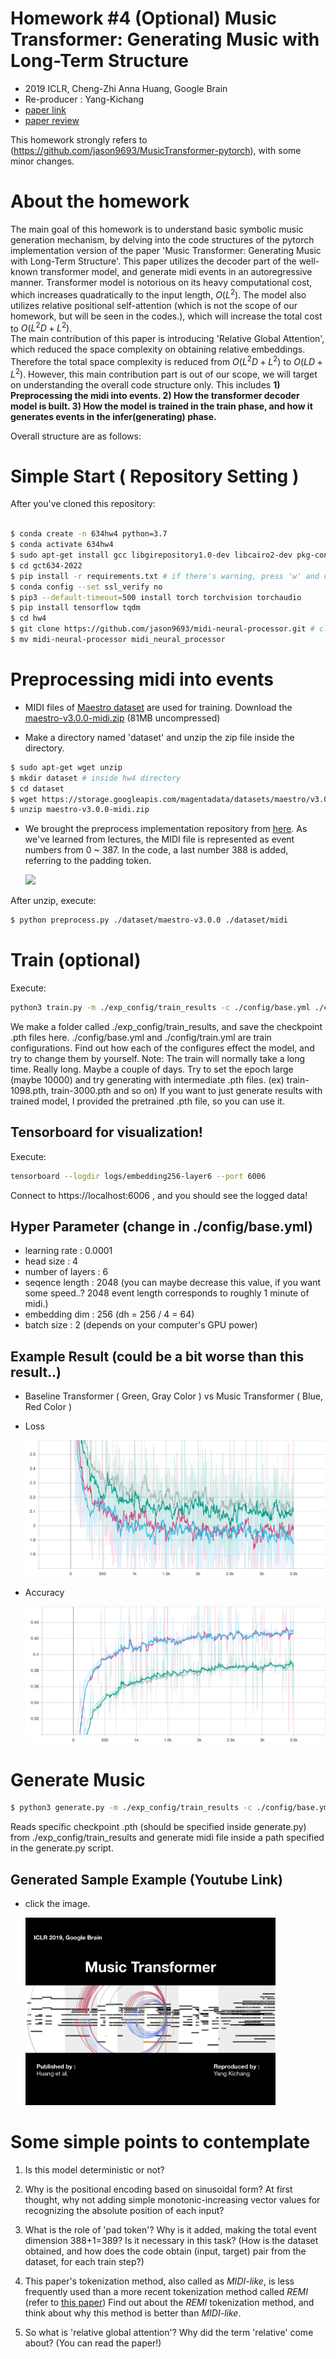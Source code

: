 # Homework #4 (Optional) Music Transformer: Generating Music with Long-Term Structure

- 2019 ICLR, Cheng-Zhi Anna Huang, Google Brain
- Re-producer : Yang-Kichang
- [paper link](https://arxiv.org/abs/1809.04281) 
- [paper review](https://github.com/SSUHan/PaparReviews/issues/13)

This homework strongly refers to (https://github.com/jason9693/MusicTransformer-pytorch), with some minor changes.


# About the homework

The main goal of this homework is to understand basic symbolic music generation mechanism, by delving into the code structures of the pytorch implementation version of the paper 'Music Transformer: Generating Music with Long-Term Structure'. This paper utilizes the decoder part of the well-known transformer model, and generate midi events in an autoregressive manner. Transformer model is notorious on its heavy computational cost, which increases quadratically to the input length, $O(L^2)$. The model also utilizes relative positional self-attention (which is not the scope of our homework, but will be seen in the codes.), which will increase the total cost to $O(L^2D + L^2)$.  
The main contribution of this paper is introducing 'Relative Global Attention', which reduced the space complexity on obtaining relative embeddings. Therefore the total space complexity is reduced from $O(L^2D + L^2)$ to $O(LD + L^2)$. However, this main contribution part is out of our scope, we will target on understanding the overall code structure only. This includes **1) Preprocessing the midi into events. 2) How the transformer decoder model is built. 3) How the model is trained in the train phase, and how it generates events in the infer(generating) phase.**

Overall structure are as follows:



# Simple Start ( Repository Setting )

After you've cloned this repository:

```bash

$ conda create -n 634hw4 python=3.7
$ conda activate 634hw4
$ sudo apt-get install gcc libgirepository1.0-dev libcairo2-dev pkg-config python3-dev gir1.2-gtk-3.0 libapt-pkg-dev
$ cd gct634-2022
$ pip install -r requirements.txt # if there's warning, press 'w' and continue
$ conda config --set ssl_verify no
$ pip3 --default-timeout=500 install torch torchvision torchaudio
$ pip install tensorflow tqdm
$ cd hw4
$ git clone https://github.com/jason9693/midi-neural-processor.git # clone another submodule inside hw4
$ mv midi-neural-processor midi_neural_processor

```


# Preprocessing midi into events


* MIDI files of [Maestro dataset](https://magenta.tensorflow.org/datasets/maestro) are used for training.
  Download the [maestro-v3.0.0-midi.zip](https://storage.googleapis.com/magentadata/datasets/maestro/v3.0.0/maestro-v3.0.0-midi.zip) (81MB uncompressed)

* Make a directory named 'dataset' and unzip the zip file inside the directory.

```bash
$ sudo apt-get wget unzip
$ mkdir dataset # inside hw4 directory
$ cd dataset
$ wget https://storage.googleapis.com/magentadata/datasets/maestro/v3.0.0/maestro-v3.0.0-midi.zip
$ unzip maestro-v3.0.0-midi.zip
```

* We brought the preprocess implementation repository from [here](https://github.com/jason9693/midi-neural-processor).
  As we've learned from lectures, the MIDI file is represented as event numbers from 0 ~ 387.
  In the code, a last number 388 is added, referring to the padding token.
  
  ![](https://user-images.githubusercontent.com/11185336/51083282-cddfc300-175a-11e9-9341-4a9042b17c19.png)

After unzip, execute:
```bash
$ python preprocess.py ./dataset/maestro-v3.0.0 ./dataset/midi
```

# Train (optional)

Execute:
```bash
python3 train.py -m ./exp_config/train_results -c ./config/base.yml ./config/train.yml
```
We make a folder called ./exp_config/train_results, and save the checkpoint .pth files here.
./config/base.yml and ./config/train.yml are train configurations. Find out how each of the configures effect the model, and try to change them by yourself.
Note: The train will normally take a long time. Really long. Maybe a couple of days. Try to set the epoch large (maybe 10000) and try generating with intermediate .pth files. (ex) train-1098.pth, train-3000.pth and so on)
If you want to just generate results with trained model, I provided the pretrained .pth file, so you can use it.

##  Tensorboard for visualization!

Execute:
```bash
tensorboard --logdir logs/embedding256-layer6 --port 6006
```
Connect to https://localhost:6006 , and you should see the logged data!


## Hyper Parameter (change in ./config/base.yml)

* learning rate : 0.0001
* head size : 4
* number of layers : 6
* seqence length : 2048 (you can maybe decrease this value, if you want some speed..? 2048 event length corresponds to roughly 1 minute of midi.)
* embedding dim : 256 (dh = 256 / 4 = 64)
* batch size : 2 (depends on your computer's GPU power)


## Example Result (could be a bit worse than this result..)

-  Baseline Transformer ( Green, Gray Color ) vs Music Transformer ( Blue, Red Color )

* Loss

  ![loss](readme_src/loss.svg)

* Accuracy

  ![accuracy](readme_src/accuracy.svg)



# Generate Music

```bash
$ python3 generate.py -m ./exp_config/train_results -c ./config/base.yml ./config/generate.yml
```
Reads specific checkpoint .pth (should be specified inside generate.py) from ./exp_config/train_results and generate midi file inside a path specified in the generate.py script.

## Generated Sample Example (Youtube Link)
* click the image.

  [<img src="readme_src/sample_meta.jpeg" width="400"/>](https://www.youtube.com/watch?v=n6pi7QJ6nvk&list=PLVopZAnUrGWrbIkLGB3bz5nitWThIueS2)


# Some simple points to contemplate

1. Is this model deterministic or not? 

2. Why is the positional encoding based on sinusoidal form? At first thought, why not adding simple monotonic-increasing vector values for recognizing the absolute position of each input?

3. What is the role of 'pad token'? Why is it added, making the total event dimension 388+1=389? Is it necessary in this task? (How is the dataset obtained, and how does the code obtain (input, target) pair from the dataset, for each train step?)

4. This paper's tokenization method, also called as *MIDI-like*, is less frequently used than a more recent tokenization method called *REMI* (refer to [this paper](https://arxiv.org/abs/2002.00212)) Find out about the *REMI* tokenization method, and think about why this method is better than *MIDI-like*.

5. So what is 'relative global attention'? Why did the term 'relative' come about? (You can read the paper!)